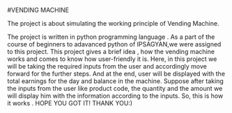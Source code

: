#VENDING MACHINE

 The project is about simulating the working principle of Vending Machine.

 The project is written in python programming language .
 As a part of the course of beginners to adavanced python of IPSAGYAN,we were assigned to this project.
 This project gives a brief idea , how the vending machine works and comes to know how user-friendly it is. 
 Here, in this project we will be taking the required inputs from the user and
 accordingly move forward for the further steps.
 And at the end, user will be displayed with the total earnings for the day and balance in the machine.
 Suppose after taking the inputs from the user like product code, the quantity and 
 the amount  we will display him with the information according to the inputs.
 So, this is how it works . HOPE YOU GOT IT!
                   THANK YOU:)
